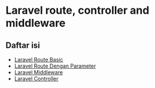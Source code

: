 # Laravel route, controller and middleware

## Daftar isi

-   [Laravel Route Basic](Laravel-Route-Basic.md)
-   [Laravel Route Dengan Parameter](Laravel-Route-Parameter.md)
-   [Laravel Middleware](Laravel-Middleware.md)
-   [Laravel Controller](Laravel-Controller.md)
